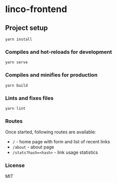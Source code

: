 # linco-frontend

## Project setup
```
yarn install
```

### Compiles and hot-reloads for development
```
yarn serve
```

### Compiles and minifies for production
```
yarn build
```

### Lints and fixes files
```
yarn lint
```

### Routes

Once started, following routes are available:

- `/` - home page with form and list of recent links
- `/about` - about page
- `/stats?hash=<hash>` - link usage statistics

### License

MIT
